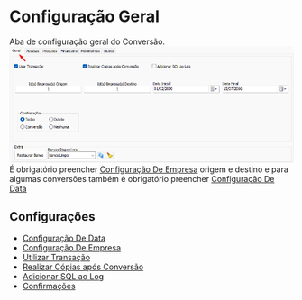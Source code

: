 # Configuração Geral  
Aba de configuração geral do Conversão.  
![ConfigGeral.png](./Imagens/ConfigGeral.png)  
É obrigatório preencher [Configuração De Empresa](ConfiguracaoDeEmpresa.md) origem e destino e para algumas conversões também é obrigatório preencher [Configuração De Data](ConfiguracaoDeData.md)  
## Configurações  
- [Configuração De Data](ConfiguracaoDeData.md)  
- [Configuração De Empresa](ConfiguracaoDeEmpresa.md)  
- [Utilizar Transação](UtilizarTransacao.md)  
- [Realizar Cópias após Conversão](RealizarCopiasaposConversao.md)  
- [Adicionar SQL ao Log](AdicionarSQLaoLog.md)  
- [Confirmações](Confirmacoes.md)